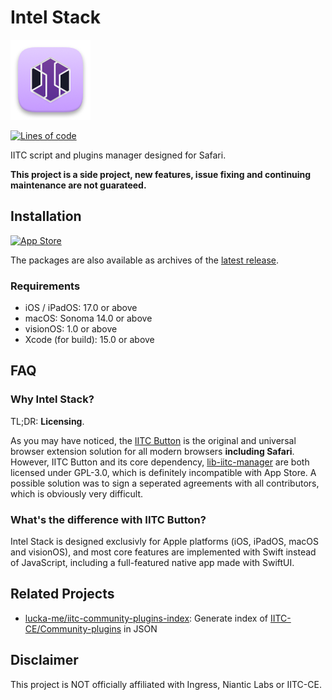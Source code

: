 # Intel Stack

![App Icon](App/Shared/Assets.xcassets/AppIcon.appiconset/macOS_128.png)

[![Lines of code](https://aschey.tech/tokei/github/lucka-me/intel-stack)](# "Repository")

IITC script and plugins manager designed for Safari.

**This project is a side project, new features, issue fixing and continuing maintenance are not guarateed.**

## Installation

[![App Store](https://tools.applemediaservices.com/api/badges/download-on-the-app-store/black/en-us)](https://apps.apple.com/app/id6467517367 "App Store")

The packages are also available as archives of the [latest release](https://github.com/lucka-me/intel-stack/releases/latest "Latest release").

### Requirements
- iOS / iPadOS: 17.0 or above
- macOS: Sonoma 14.0 or above
- visionOS: 1.0 or above
- Xcode (for build): 15.0 or above

## FAQ

### Why Intel Stack?

TL;DR: **Licensing**.

As you may have noticed, the [IITC Button](https://github.com/IITC-CE/IITC-Button) is the original and universal browser extension solution for all modern browsers **including Safari**. However, IITC Button and its core dependency, [lib-iitc-manager](https://github.com/IITC-CE/lib-iitc-manager) are both licensed under GPL-3.0, which is definitely incompatible with App Store. A possible solution was to sign a seperated agreements with all contributors, which is obviously very difficult.

### What's the difference with IITC Button?

Intel Stack is designed exclusivly for Apple platforms (iOS, iPadOS, macOS and visionOS), and most core features are implemented with Swift instead of JavaScript, including a full-featured native app made with SwiftUI.

## Related Projects
- [lucka-me/iitc-community-plugins-index](https://github.com/lucka-me/iitc-community-plugins-index): Generate index of [IITC-CE/Community-plugins](https://github.com/IITC-CE/Community-plugins) in JSON

## Disclaimer

This project is NOT officially affiliated with Ingress, Niantic Labs or IITC-CE.
